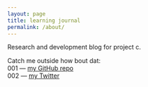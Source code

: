 ```yaml
---
layout: page
title: learning journal
permalink: /about/
---
```


Research and development blog for project c.

Catch me outside how bout dat:<br />
<span class="feed">001</span> — [my GitHub repo][miles-gh] <br />
<span class="feed">002</span> — [my Twitter][miles-twitter]


[miles-gh]:   https://github.com/piccolazucca
[miles-twitter]: https://twitter.com/studionugae
